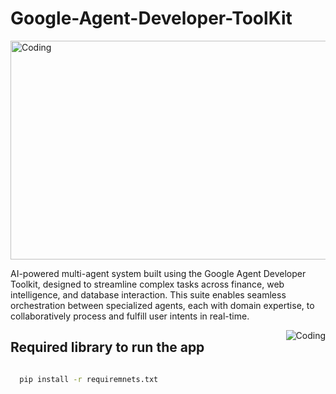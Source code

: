 # Google-Agent-Developer-ToolKit

<img align="center" height = 350 alt="Coding" width="800" src="https://miro.medium.com/v2/resize:fit:1200/1*-EyccfIyyvstrjlh3qSjuw.png">

AI-powered multi-agent system built using the Google Agent Developer Toolkit, designed to streamline complex tasks across finance, web intelligence, and database interaction. This suite enables seamless orchestration between specialized agents, each with domain expertise, to collaboratively process and fulfill user intents in real-time.


<img align="right"  alt="Coding"  src="https://media1.giphy.com/media/v1.Y2lkPTc5MGI3NjExN21mNDJid3IxdW1kNTJtb25zajh3aHU2bjRtbGt2am04NmQ1a3V3MiZlcD12MV9pbnRlcm5hbF9naWZfYnlfaWQmY3Q9Zw/3oKGzFba1fQEuthrkQ/giphy.gif">

## Required library to run the app

```bash

  pip install -r requiremnets.txt

```
